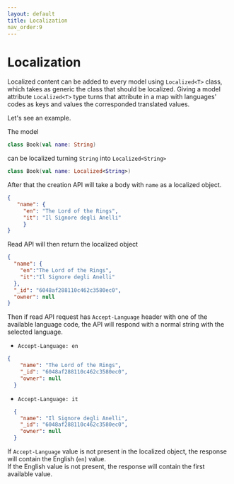 ```yaml
---
layout: default
title: Localization
nav_order:9 
---
```


# Localization

Localized content can be added to every model using `Localized<T>` class, which takes as generic the class that should be localized.
Giving a model attribute `Localized<T>` type turns that attribute in a map with languages' codes as keys and values the corresponded translated values.

Let's see an example.

The model
```kotlin
class Book(val name: String)
```

can be localized turning `String` into `Localized<String>`
```kotlin
class Book(val name: Localized<String>)
```

After that the creation API will take a body with `name` as a localized object.
```json
{
   "name": {
     "en": "The Lord of the Rings",
     "it": "Il Signore degli Anelli"
     }
}
```

Read API will then return the localized object
```json
{
  "name": {
    "en":"The Lord of the Rings",
    "it":"Il Signore degli Anelli"
  },
  "_id": "6048af288110c462c3580ec0",
  "owner": null
}
```

Then if read API request has `Accept-Language` header with one of the available language code, the API will respond with a normal string with the selected language.

- `Accept-Language: en`
```json
{
    "name": "The Lord of the Rings",
    "_id": "6048af288110c462c3580ec0",
    "owner": null
  }
```

- `Accept-Language: it`
```json
  {
    "name": "Il Signore degli Anelli",
    "_id": "6048af288110c462c3580ec0",
    "owner": null
  }
```

If `Accept-Language` value is not present in the localized object, the response will contain the English (`en`) value.  
If the English value is not present, the response will contain the first available value.
